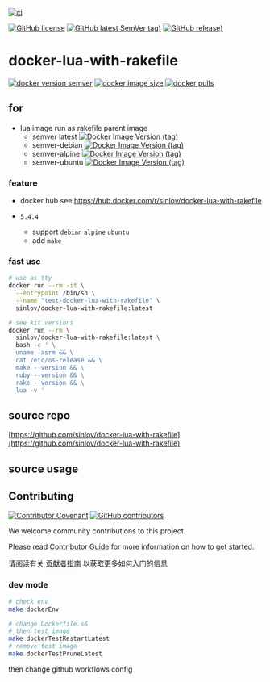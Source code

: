 
[![ci](https://github.com/sinlov/docker-lua-with-rakefile/actions/workflows/ci.yml/badge.svg)](https://github.com/sinlov/docker-lua-with-rakefile/actions/workflows/ci.yml)

[![GitHub license](https://img.shields.io/github/license/sinlov/docker-lua-with-rakefile)](https://github.com/sinlov/docker-lua-with-rakefile)
[![GitHub latest SemVer tag)](https://img.shields.io/github/v/tag/sinlov/docker-lua-with-rakefile)](https://github.com/sinlov/docker-lua-with-rakefile/tags)
[![GitHub release)](https://img.shields.io/github/v/release/sinlov/docker-lua-with-rakefile)](https://github.com/sinlov/docker-lua-with-rakefile/releases)

# docker-lua-with-rakefile

[![docker version semver](https://img.shields.io/docker/v/sinlov/docker-lua-with-rakefile?sort=semver)](https://hub.docker.com/r/sinlov/docker-lua-with-rakefile)
[![docker image size](https://img.shields.io/docker/image-size/sinlov/docker-lua-with-rakefile)](https://hub.docker.com/r/sinlov/docker-lua-with-rakefile)
[![docker pulls](https://img.shields.io/docker/pulls/sinlov/docker-lua-with-rakefile)](https://hub.docker.com/r/sinlov/docker-lua-with-rakefile/tags?page=1&ordering=last_updated)

## for

- lua image run as rakefile parent image
  - semver latest [![Docker Image Version (tag)](https://img.shields.io/docker/v/nickblah/lua/latest?style=social&label=nickblah%2Flua)](https://hub.docker.com/r/nickblah/lua/tags)
  - semver-debian [![Docker Image Version (tag)](https://img.shields.io/docker/v/nickblah/lua/debian?style=social&label=nickblah%2Flua)](https://hub.docker.com/r/nickblah/lua/tags?name=debian)
  - semver-alpine [![Docker Image Version (tag)](https://img.shields.io/docker/v/nickblah/lua/alpine?style=social&label=nickblah%2Flua)](https://hub.docker.com/r/nickblah/lua/tags?name=alpine)
  - semver-ubuntu [![Docker Image Version (tag)](https://img.shields.io/docker/v/nickblah/lua/ubuntu?style=social&label=nickblah%2Flua)](https://hub.docker.com/r/nickblah/lua/tags?name=ubuntu)

### feature

- docker hub see https://hub.docker.com/r/sinlov/docker-lua-with-rakefile

- `5.4.4`
  - support `debian` `alpine` `ubuntu`
  - add `make`

### fast use


```bash
# use as tty
docker run --rm -it \
  --entrypoint /bin/sh \
  --name "test-docker-lua-with-rakefile" \
  sinlov/docker-lua-with-rakefile:latest

# see kit versions
docker run --rm \
  sinlov/docker-lua-with-rakefile:latest \
  bash -c ' \
  uname -asrm && \
  cat /etc/os-release && \
  make --version && \
  ruby --version && \
  rake --version && \
  lua -v '
```

## source repo

[https://github.com/sinlov/docker-lua-with-rakefile](https://github.com/sinlov/docker-lua-with-rakefile)

## source usage

## Contributing

[![Contributor Covenant](https://img.shields.io/badge/contributor%20covenant-v1.4-ff69b4.svg)](.github/CONTRIBUTING_DOC/CODE_OF_CONDUCT.md)
[![GitHub contributors](https://img.shields.io/github/contributors/sinlov/docker-lua-with-rakefile)](https://github.com/sinlov/docker-lua-with-rakefile/graphs/contributors)

We welcome community contributions to this project.

Please read [Contributor Guide](.github/CONTRIBUTING_DOC/CONTRIBUTING.md) for more information on how to get started.

请阅读有关 [贡献者指南](.github/CONTRIBUTING_DOC/zh-CN/CONTRIBUTING.md) 以获取更多如何入门的信息

### dev mode

```bash
# check env
make dockerEnv

# change Dockerfile.s6
# then test image
make dockerTestRestartLatest
# remove test image
make dockerTestPruneLatest
```

then change github workflows config
